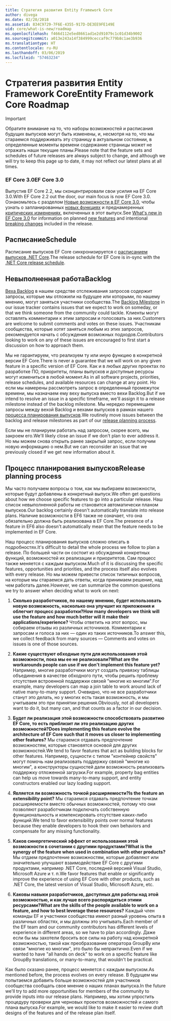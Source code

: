 ```yaml
---
title: Стратегия развития Entity Framework Core
author: divega
ms.date: 02/20/2018
ms.assetid: 834C9729-7F6E-4355-917D-DE3EE9FE149E
uid: core/what-is-new/roadmap
ms.openlocfilehash: f466d112e5ed8661ad1e2d91079c1c01d34b9002
ms.sourcegitcommit: a013e243a14f384999ceccaf9c779b8c1ae3b936
ms.translationtype: HT
ms.contentlocale: ru-RU
ms.lasthandoff: 03/06/2019
ms.locfileid: "57463234"
---
```

# <a name="entity-framework-core-roadmap"></a><span data-ttu-id="f4ddc-102">Стратегия развития Entity Framework Core</span><span class="sxs-lookup"><span data-stu-id="f4ddc-102">Entity Framework Core Roadmap</span></span>

> [!IMPORTANT]
> <span data-ttu-id="f4ddc-103">Обратите внимание на то, что наборы возможностей и расписания будущих выпусков могут быть изменены, и, несмотря на то, что мы стараемся поддерживать эту страницу в актуальном состоянии, в определенные моменты времени содержание страницы может не отражать наши текущие планы.</span><span class="sxs-lookup"><span data-stu-id="f4ddc-103">Please note that the feature sets and schedules of future releases are always subject to change, and although we will try to keep this page up to date, it may not reflect our latest plans at all times.</span></span>

### <a name="ef-core-30"></a><span data-ttu-id="f4ddc-104">EF Core 3.0</span><span class="sxs-lookup"><span data-stu-id="f4ddc-104">EF Core 3.0</span></span>

<span data-ttu-id="f4ddc-105">Выпустив EF Core 2.2, мы сконцентрировали свои усилия на EF Core 3.0.</span><span class="sxs-lookup"><span data-stu-id="f4ddc-105">With EF Core 2.2 out the door, our main focus is now EF Core 3.0.</span></span>
<span data-ttu-id="f4ddc-106">Ознакомьтесь с разделом [Новые возможности в EF Core 3.0](xref:core/what-is-new/ef-core-3.0/index), чтобы узнать о запланированных [новых функциях](xref:core/what-is-new/ef-core-3.0/features) и преднамеренных [критических изменениях](xref:core/what-is-new/ef-core-3.0/breaking-changes), включенных в этот выпуск.</span><span class="sxs-lookup"><span data-stu-id="f4ddc-106">See [What's new in EF Core 3.0](xref:core/what-is-new/ef-core-3.0/index) for information on planned [new features](xref:core/what-is-new/ef-core-3.0/features) and intentional [breaking changes](xref:core/what-is-new/ef-core-3.0/breaking-changes) included in the release.</span></span>

## <a name="schedule"></a><span data-ttu-id="f4ddc-107">Расписание</span><span class="sxs-lookup"><span data-stu-id="f4ddc-107">Schedule</span></span>

<span data-ttu-id="f4ddc-108">Расписание выпусков EF Core синхронизируется с [расписанием выпусков .NET Core](https://github.com/dotnet/core/blob/master/roadmap.md).</span><span class="sxs-lookup"><span data-stu-id="f4ddc-108">The release schedule for EF Core is in-sync with the [.NET Core release schedule](https://github.com/dotnet/core/blob/master/roadmap.md).</span></span>

## <a name="backlog"></a><span data-ttu-id="f4ddc-109">Невыполненная работа</span><span class="sxs-lookup"><span data-stu-id="f4ddc-109">Backlog</span></span>

<span data-ttu-id="f4ddc-110">[Веха Backlog](https://github.com/aspnet/EntityFrameworkCore/issues?q=is%3Aopen+is%3Aissue+milestone%3ABacklog+sort%3Areactions-%2B1-desc) в нашем средстве отслеживания запросов содержит запросы, которые мы отложили на будущее или которыми, по нашему мнению, могут заняться участники сообщества.</span><span class="sxs-lookup"><span data-stu-id="f4ddc-110">The [Backlog Milestone](https://github.com/aspnet/EntityFrameworkCore/issues?q=is%3Aopen+is%3Aissue+milestone%3ABacklog+sort%3Areactions-%2B1-desc) in our issue tracker contains issues that we expect to work on someday, or that we think someone from the community could tackle.</span></span>
<span data-ttu-id="f4ddc-111">Клиенты могут оставлять комментарии к этим запросам и голосовать за них.</span><span class="sxs-lookup"><span data-stu-id="f4ddc-111">Customers are welcome to submit comments and votes on these issues.</span></span>
<span data-ttu-id="f4ddc-112">Участникам сообщества, которые хотят заняться любым из этих запросов, рекомендуется начать с обсуждения возможных подходов.</span><span class="sxs-lookup"><span data-stu-id="f4ddc-112">Contributors looking to work on any of these issues are encouraged to first start a discussion on how to approach them.</span></span>

<span data-ttu-id="f4ddc-113">Мы не гарантируем, что реализуем ту или иную функцию в конкретной версии EF Core.</span><span class="sxs-lookup"><span data-stu-id="f4ddc-113">There is never a guarantee that we will work on any given feature in a specific version of EF Core.</span></span>
<span data-ttu-id="f4ddc-114">Как и в любых других проектах по разработке ПО, приоритеты, планы выпусков и доступные ресурсы могут измениться в любой момент.</span><span class="sxs-lookup"><span data-stu-id="f4ddc-114">As in all software projects, priorities, release schedules, and available resources can change at any point.</span></span>
<span data-ttu-id="f4ddc-115">Но если мы намерены рассмотреть запрос в определенный промежуток времени, мы назначаем ему веху выпуска вместо вехи Backlog.</span><span class="sxs-lookup"><span data-stu-id="f4ddc-115">But if we intend to resolve an issue in a specific timeframe, we'll assign it to a release milestone instead of the backlog milestone.</span></span>
<span data-ttu-id="f4ddc-116">Мы нередко перемещаем запросы между вехой Backlog и вехами выпусков в рамках нашего [процесса планирования выпусков](#release-planning-process).</span><span class="sxs-lookup"><span data-stu-id="f4ddc-116">We routinely move issues between the backlog and release milestones as part of our [release planning process](#release-planning-process).</span></span>

<span data-ttu-id="f4ddc-117">Если мы не планируем работать над запросом, скорее всего, мы закроем его.</span><span class="sxs-lookup"><span data-stu-id="f4ddc-117">We'll likely close an issue if we don't plan to ever address it.</span></span>
<span data-ttu-id="f4ddc-118">Но мы можем снова открыть ранее закрытый запрос, если получим новую информацию о нем.</span><span class="sxs-lookup"><span data-stu-id="f4ddc-118">But we can reconsider an issue that we previously closed if we get new information about it.</span></span>

## <a name="release-planning-process"></a><span data-ttu-id="f4ddc-119">Процесс планирования выпусков</span><span class="sxs-lookup"><span data-stu-id="f4ddc-119">Release planning process</span></span>

<span data-ttu-id="f4ddc-120">Мы часто получаем вопросы о том, как мы выбираем возможности, которые будут добавлены в конкретный выпуск.</span><span class="sxs-lookup"><span data-stu-id="f4ddc-120">We often get questions about how we choose specific features to go into a particular release.</span></span>
<span data-ttu-id="f4ddc-121">Наш список невыполненной работы не становится автоматически планом выпусков.</span><span class="sxs-lookup"><span data-stu-id="f4ddc-121">Our backlog certainly doesn't automatically translate into release plans.</span></span>
<span data-ttu-id="f4ddc-122">Наличие возможности в EF6 также не означает, что она обязательно должна быть реализована в EF Core.</span><span class="sxs-lookup"><span data-stu-id="f4ddc-122">The presence of a feature in EF6 also doesn't automatically mean that the feature needs to be implemented in EF Core.</span></span>

<span data-ttu-id="f4ddc-123">Наш процесс планирования выпусков сложно описать в подробностях.</span><span class="sxs-lookup"><span data-stu-id="f4ddc-123">It's difficult to detail the whole process we follow to plan a release.</span></span>
<span data-ttu-id="f4ddc-124">По большей части он состоит из обсуждений конкретных функций, возможностей их реализации и приоритетов. Сам процесс также меняется с каждым выпуском.</span><span class="sxs-lookup"><span data-stu-id="f4ddc-124">Much of it is discussing the specific features, opportunities and priorities, and the process itself also evolves with every release.</span></span>
<span data-ttu-id="f4ddc-125">Но мы можем привести список типичных вопросов, на которые мы стараемся дать ответы, когда принимаем решение, над чем работать далее.</span><span class="sxs-lookup"><span data-stu-id="f4ddc-125">However, we can summarize the common questions we try to answer when deciding what to work on next:</span></span>

1. <span data-ttu-id="f4ddc-126">**Сколько разработчиков, по нашему мнению, будет использовать новую возможность, насколько она улучшит их приложения и облегчит процесс разработки?**</span><span class="sxs-lookup"><span data-stu-id="f4ddc-126">**How many developers we think will use the feature and how much better will it make their applications/experience?**</span></span> <span data-ttu-id="f4ddc-127">Чтобы ответить на этот вопрос, мы собираем отзывы из различных источников. Комментарии к запросам и голоса за них — один из таких источников.</span><span class="sxs-lookup"><span data-stu-id="f4ddc-127">To answer this, we collect feedback from many sources — Comments and votes on issues is one of those sources.</span></span>

2. <span data-ttu-id="f4ddc-128">**Какие существуют обходные пути для использования этой возможности, пока мы ее не реализовали?**</span><span class="sxs-lookup"><span data-stu-id="f4ddc-128">**What are the workarounds people can use if we don't implement this feature yet?**</span></span> <span data-ttu-id="f4ddc-129">Например, многие разработчики могут создать привязку таблицы объединения в качестве обходного пути, чтобы решить проблему отсутствия встроенной поддержки связей "многие ко многим".</span><span class="sxs-lookup"><span data-stu-id="f4ddc-129">For example, many developers can map a join table to work around lack of native many-to-many support.</span></span> <span data-ttu-id="f4ddc-130">Очевидно, что не все разработчики станут это делать, но у многих есть такая возможность, и мы учитываем это при принятии решения.</span><span class="sxs-lookup"><span data-stu-id="f4ddc-130">Obviously, not all developers want to do it, but many can, and that counts as a factor in our decision.</span></span>

3. <span data-ttu-id="f4ddc-131">**Будет ли реализация этой возможности способствовать развитию EF Core, то есть приблизит ли это реализацию других возможностей?**</span><span class="sxs-lookup"><span data-stu-id="f4ddc-131">**Does implementing this feature evolve the architecture of EF Core such that it moves us closer to implementing other features?**</span></span> <span data-ttu-id="f4ddc-132">Мы стараемся отдавать предпочтение возможностям, которые становятся основой для других возможностей.</span><span class="sxs-lookup"><span data-stu-id="f4ddc-132">We tend to favor features that act as building blocks for other features.</span></span> <span data-ttu-id="f4ddc-133">Например, сущности с типом "контейнер свойств" могут помочь нам реализовать поддержку связей "многие ко многим", а конструкторы сущностей дали возможность реализовать поддержку отложенной загрузки.</span><span class="sxs-lookup"><span data-stu-id="f4ddc-133">For example, property bag entities can help us move towards many-to-many support, and entity constructors enabled our lazy loading support.</span></span>

4. <span data-ttu-id="f4ddc-134">**Является ли возможность точкой расширяемости?**</span><span class="sxs-lookup"><span data-stu-id="f4ddc-134">**Is the feature an extensibility point?**</span></span> <span data-ttu-id="f4ddc-135">Мы стараемся отдавать предпочтение точкам расширяемости вместо обычных возможностей, потому что они позволяют разработчикам подключать собственную функциональность и компенсировать отсутствие каких-либо функций.</span><span class="sxs-lookup"><span data-stu-id="f4ddc-135">We tend to favor extensibility points over normal features because they enable developers to hook their own behaviors and compensate for any missing functionality.</span></span>

5. <span data-ttu-id="f4ddc-136">**Каков синергетический эффект от использования этой возможности в сочетании с другими продуктами?**</span><span class="sxs-lookup"><span data-stu-id="f4ddc-136">**What is the synergy of the feature when used in combination with other products?**</span></span> <span data-ttu-id="f4ddc-137">Мы отдаем предпочтение возможностям, которые добавляют или значительно улучшают взаимодействие EF Core с другими продуктами, например .NET Core, последней версией Visual Studio, Microsoft Azure и т. п.</span><span class="sxs-lookup"><span data-stu-id="f4ddc-137">We favor features that enable or significantly improve the experience of using EF Core with other products, such as .NET Core, the latest version of Visual Studio, Microsoft Azure, etc.</span></span>

6. <span data-ttu-id="f4ddc-138">**Каковы навыки разработчиков, доступных для работы над этой возможностью, и как лучше всего распорядиться этими ресурсами?**</span><span class="sxs-lookup"><span data-stu-id="f4ddc-138">**What are the skills of the people available to work on a feature, and how to best leverage these resources?**</span></span> <span data-ttu-id="f4ddc-139">Каждый член команды EF и участники сообщества имеют разный уровень опыта в различных областях, и мы должны это учитывать.</span><span class="sxs-lookup"><span data-stu-id="f4ddc-139">Each member of the EF team and our community contributors has different levels of experience in different areas, so we have to plan accordingly.</span></span> <span data-ttu-id="f4ddc-140">Даже если бы мы захотели бросить все силы на работу над конкретной возможностью, такой как преобразование оператора GroupBy или связи "многие ко многим", это было бы непрактично.</span><span class="sxs-lookup"><span data-stu-id="f4ddc-140">Even if we wanted to have "all hands on deck" to work on a specific feature like GroupBy translations, or many-to-many, that wouldn't be practical.</span></span>

<span data-ttu-id="f4ddc-141">Как было сказано ранее, процесс меняется с каждым выпуском.</span><span class="sxs-lookup"><span data-stu-id="f4ddc-141">As mentioned before, the process evolves on every release.</span></span>
<span data-ttu-id="f4ddc-142">В будущем мы попытаемся добавить больше возможностей для участников сообщества сообщать свое мнение о наших планах выпуска.</span><span class="sxs-lookup"><span data-stu-id="f4ddc-142">In the future we'll try to add more opportunities for members of the community to provide inputs into our release plans.</span></span>
<span data-ttu-id="f4ddc-143">Например, мы хотим упростить процедуру проверки для черновых проектов возможностей и самого плана выпуска.</span><span class="sxs-lookup"><span data-stu-id="f4ddc-143">For example, we would like to make it easier to review draft designs of the features and of the release plan itself.</span></span>
